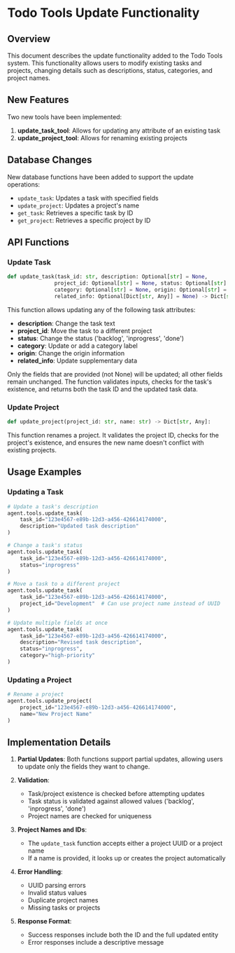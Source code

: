 # Todo Tools Update Functionality

## Overview

This document describes the update functionality added to the Todo Tools system. This functionality allows users to modify existing tasks and projects, changing details such as descriptions, status, categories, and project names.

## New Features

Two new tools have been implemented:

1. **update_task_tool**: Allows for updating any attribute of an existing task
2. **update_project_tool**: Allows for renaming existing projects

## Database Changes

New database functions have been added to support the update operations:

- `update_task`: Updates a task with specified fields
- `update_project`: Updates a project's name
- `get_task`: Retrieves a specific task by ID
- `get_project`: Retrieves a specific project by ID

## API Functions

### Update Task

```python
def update_task(task_id: str, description: Optional[str] = None, 
               project_id: Optional[str] = None, status: Optional[str] = None,
               category: Optional[str] = None, origin: Optional[str] = None,
               related_info: Optional[Dict[str, Any]] = None) -> Dict[str, Any]:
```

This function allows updating any of the following task attributes:
- **description**: Change the task text
- **project_id**: Move the task to a different project
- **status**: Change the status ('backlog', 'inprogress', 'done')
- **category**: Update or add a category label
- **origin**: Change the origin information
- **related_info**: Update supplementary data

Only the fields that are provided (not None) will be updated; all other fields remain unchanged. The function validates inputs, checks for the task's existence, and returns both the task ID and the updated task data.

### Update Project

```python
def update_project(project_id: str, name: str) -> Dict[str, Any]:
```

This function renames a project. It validates the project ID, checks for the project's existence, and ensures the new name doesn't conflict with existing projects.

## Usage Examples

### Updating a Task

```python
# Update a task's description
agent.tools.update_task(
    task_id="123e4567-e89b-12d3-a456-426614174000",
    description="Updated task description"
)

# Change a task's status
agent.tools.update_task(
    task_id="123e4567-e89b-12d3-a456-426614174000",
    status="inprogress"
)

# Move a task to a different project
agent.tools.update_task(
    task_id="123e4567-e89b-12d3-a456-426614174000",
    project_id="Development"  # Can use project name instead of UUID
)

# Update multiple fields at once
agent.tools.update_task(
    task_id="123e4567-e89b-12d3-a456-426614174000",
    description="Revised task description",
    status="inprogress",
    category="high-priority"
)
```

### Updating a Project

```python
# Rename a project
agent.tools.update_project(
    project_id="123e4567-e89b-12d3-a456-426614174000",
    name="New Project Name"
)
```

## Implementation Details

1. **Partial Updates**: Both functions support partial updates, allowing users to update only the fields they want to change.

2. **Validation**:
   - Task/project existence is checked before attempting updates
   - Task status is validated against allowed values ('backlog', 'inprogress', 'done')
   - Project names are checked for uniqueness

3. **Project Names and IDs**:
   - The `update_task` function accepts either a project UUID or a project name
   - If a name is provided, it looks up or creates the project automatically

4. **Error Handling**:
   - UUID parsing errors
   - Invalid status values
   - Duplicate project names
   - Missing tasks or projects

5. **Response Format**:
   - Success responses include both the ID and the full updated entity
   - Error responses include a descriptive message
